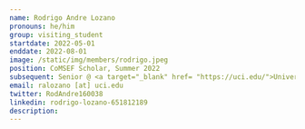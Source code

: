 ```yaml
---
name: Rodrigo Andre Lozano
pronouns: he/him
group: visiting_student
startdate: 2022-05-01
enddate: 2022-08-01
image: /static/img/members/rodrigo.jpeg
position: CoMSEF Scholar, Summer 2022
subsequent: Senior @ <a target="_blank" href= "https://uci.edu/">University of California, Irvine </a>
email: ralozano [at] uci.edu
twitter: RodAndre160038
linkedin: rodrigo-lozano-651812189
description: 
---
```

